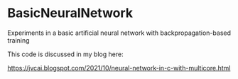 # BasicNeuralNetwork
Experiments in a basic artificial neural network with backpropagation-based training

This code is discussed in my blog here:

https://jvcai.blogspot.com/2021/10/neural-network-in-c-with-multicore.html
